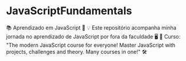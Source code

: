 # JavaScriptFundamentals
📚 Aprendizado em JavaScript 🚀 
💡 Este repositório acompanha minha jornada no aprendizado de JavaScript por fora da faculdade 🖥️
🌟 Curso: "The modern JavaScript course for everyone! Master JavaScript with projects, challenges and theory. Many courses in one!" 🛠️